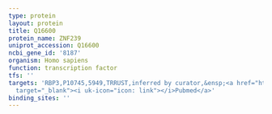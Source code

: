 ```yaml
---
type: protein
layout: protein
title: Q16600
protein_name: ZNF239
uniprot_accession: Q16600
ncbi_gene_id: '8187'
organism: Homo sapiens
function: transcription factor
tfs: ''
targets: 'RBP3,P10745,5949,TRRUST,inferred by curator,&ensp;<a href="https://www.ncbi.nlm.nih.gov/pubmed/?term=12409453%5Buid%5D"
  target="_blank"><i uk-icon="icon: link"></i>Pubmed</a>'
binding_sites: ''
---
```

